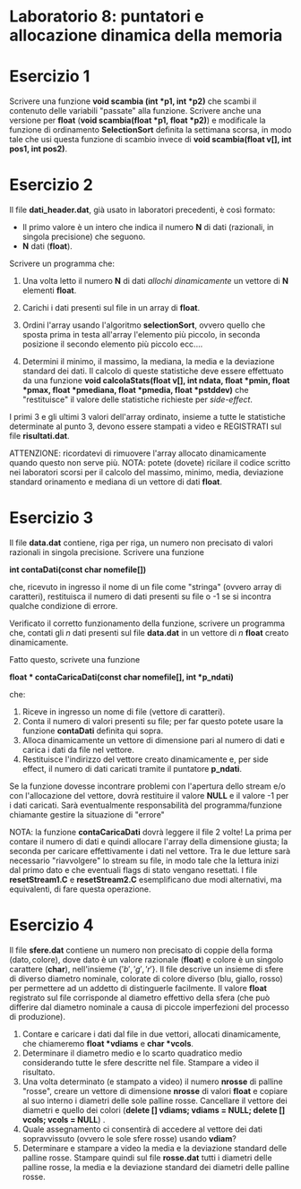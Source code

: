 # Laboratorio 8: puntatori e allocazione dinamica della memoria

# Esercizio 1

Scrivere una funzione __void scambia (int *p1, int *p2)__ che scambi il contenuto delle variabili "passate"  alla funzione. Scrivere anche una versione per __float__ (__void scambia(float *p1, float *p2)__) e modificale la funzione di ordinamento __SelectionSort__ definita la settimana scorsa, in modo tale che usi questa funzione di scambio invece di __void scambia(float v[], int pos1, int pos2)__.

# Esercizio 2

Il file __dati_header.dat__, già usato in laboratori precedenti, è così formato:

- Il primo valore è un intero che indica il numero __N__ di dati (razionali, in singola precisione) che seguono. 
- __N__ dati (__float__).

Scrivere un programma che:

1. Una volta letto il numero __N__ di dati _allochi dinamicamente_ un vettore di __N__ elementi __float__. 

1. Carichi i dati presenti sul file in un array di __float__. 
2. Ordini l'array usando l'algoritmo __selectionSort__, ovvero quello che sposta prima in testa all'array l'elemento più piccolo, in seconda posizione il secondo elemento più piccolo ecc....
3. Determini il minimo, il massimo, la mediana, la media e la deviazione standard dei dati. Il calcolo di queste statistiche deve essere effettuato da una funzione __void calcolaStats(float v[], int ndata, float *pmin, float *pmax, float *pmediana, float *pmedia, float *pstddev)__ che "restituisce" il valore delle statistiche richieste per _side-effect_.

I primi 3 e gli ultimi 3 valori dell'array ordinato, insieme a tutte le statistiche determinate al punto 3, devono essere stampati a video e REGISTRATI sul file __risultati.dat__.

ATTENZIONE: ricordatevi di rimuovere l'array allocato dinamicamente quando questo non serve più.
NOTA: potete (dovete) ricilare il codice scritto nei laboratori scorsi per il calcolo del massimo, minimo, media, deviazione standard orinamento e mediana di un vettore di dati __float__.

# Esercizio 3

Il file __data.dat__ contiene, riga per riga, un numero non precisato di valori razionali in singola precisione. Scrivere una funzione 

__int contaDati(const char nomefile[])__

che, ricevuto in ingresso il nome di un file come "stringa" (ovvero array di caratteri), restituisca il numero di dati presenti su file o -1 se si incontra qualche condizione di errore.

Verificato il corretto funzionamento della funzione, scrivere un programma che, contati gli _n_ dati presenti sul file __data.dat__ in un vettore di _n_ __float__ creato dinamicamente. 

Fatto questo, scrivete una funzione

__float * contaCaricaDati(const char nomefile[], int *p_ndati)__

che:
1. Riceve in ingresso un nome di file (vettore di caratteri).
2. Conta il numero di valori presenti su file; per far questo potete usare la funzione __contaDati__ definita qui sopra.
3. Alloca dinamicamente un vettore di dimensione pari al numero di dati e carica i dati da file nel vettore.
4. Restituisce l'indirizzo del vettore creato dinamicamente e, per side effect, il numero di dati caricati tramite il puntatore __p_ndati__.

Se la funzione dovesse incontrare problemi con l'apertura dello stream e/o con l'allocazione del vettore, dovrà restituire il valore __NULL__ e il valore -1 per i dati caricati. Sarà eventualmente responsabilità del programma/funzione chiamante gestire la situazione di "errore"

NOTA: la funzione __contaCaricaDati__ dovrà leggere il file 2 volte! La prima per contare il numero di dati e quindi allocare l'array della dimensione giusta; la seconda per caricare effettivamente i dati nel vettore. Tra le due letture sarà necessario "riavvolgere" lo stream su file, in modo tale che la lettura inizi dal primo dato e che eventuali flags di stato vengano resettati. I file __resetStream1.C__ e __resetStream2.C__ esemplificano due modi alternativi, ma equivalenti, di fare questa operazione.

# Esercizio 4

Il file __sfere.dat__ contiene un numero non precisato di coppie della forma $(\text{dato}, \text{colore})$, dove $\text{dato}$ è un valore razionale (__float__) e colore è un singolo carattere (__char__), nell'insieme $\{'b','g','r'\}$. Il file descrive un insieme di sfere di diverso diametro nominale, colorate di colore diverso (blu, giallo, rosso) per permettere ad un addetto di distinguerle facilmente. Il valore __float__ registrato sul file corrisponde al diametro effettivo della sfera (che può differire dal diametro nominale a causa di piccole imperfezioni del processo di produzione).

1. Contare e caricare i dati dal file in due vettori, allocati dinamicamente, che chiameremo __float *vdiams__ e  __char *vcols__. 
2. Determinare il diametro medio e lo scarto quadratico medio considerando tutte le sfere descritte nel file. Stampare a video il risultato.
3. Una volta determinato (e stampato a video) il numero __nrosse__ di palline "rosse", creare un vettore di dimensione __nrosse__ di valori __float__ e copiare al suo interno i diametri delle sole palline rosse. Cancellare il vettore dei diametri e quello dei colori (__delete [] vdiams; vdiams = NULL; delete [] vcols; vcols = NULL__) . 
4. Quale assegnamento ci consentirà di accedere al vettore dei dati sopravvissuto (ovvero le sole sfere rosse) usando __vdiam__?
5. Determinare e stampare a video la media e la deviazione standard delle palline rosse. Stampare quindi sul file __rosse.dat__ tutti i diametri delle palline rosse, la media e la deviazione standard dei diametri delle palline rosse.

